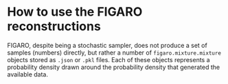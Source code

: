 # How to use the FIGARO reconstructions

FIGARO, despite being a stochastic sampler, does not produce a set of samples (numbers) directly, but rather a number of `figaro.mixture.mixture` objects stored as `.json` or `.pkl` files. Each of these objects represents a probability density drawn around the probability density that generated the available data.


